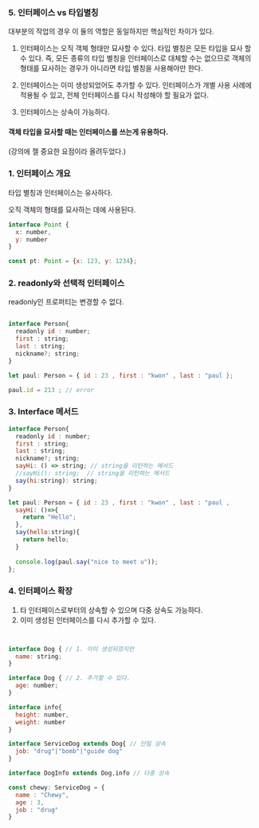 
### 5. 인터페이스 vs 타입별칭

대부분의 작업의 경우 이 둘의 역할은 동일하지만 핵심적인 차이가 있다.

1. 인터페이스는 오직 객체 형태만 묘사할 수 있다. 타입 별칭은 모든 타입을 묘사 할 수 있다.
즉, 모든 종류의 타입 별칭을 인터페이스로 대체할 수는 없으므로
객체의 형태를 묘사하는 경우가 아니라면 타입 별칭을 사용해야만 한다.

2. 인터페이스는 이미 생성되었어도 추가할 수 있다.
인터페이스가 개별 사용 사례에 적용될 수 있고, 전체 인터페이스를 다시 작성해야 할 필요가 없다.

3. 인터페이스는 상속이 가능하다.

#### 객체 타입을 묘사할 때는 인터페이스를 쓰는게 유용하다.


(강의에 젤 중요한 요점이라 올려두었다.)


### 1. 인터페이스 개요

타입 별칭과 인터페이스는 유사하다.

오직 객체의 형태를 묘사하는 데에 사용된다.


```javascript
interface Point {
  x: number,
  y: number
}

const pt: Point = {x: 123, y: 1234};

```

### 2. readonly와 선택적 인터페이스

readonly인 프로퍼티는 변경할 수 없다.

```javascript

interface Person{
  readonly id : number;
  first : string;
  last : string;
  nickname?; string;
}

let paul: Person = { id : 23 , first : "kwon" , last : "paul };

paul.id = 213 ; // error
```

### 3. Interface 메서드

``` javascript
interface Person{
  readonly id : number;
  first : string;
  last : string;
  nickname?; string;
  sayHi: () => string; // string을 리턴하는 메서드 
  //sayHi(): string;  // string을 리턴하는 메서드
  say(hi:string): string; 
}

let paul: Person = { id : 23 , first : "kwon" , last : "paul , 
  sayHi: ()=>{
    return "Hello";
  },
  say(hello:string){
    return hello;
  }
  
  console.log(paul.say("nice to meet u"));
};
```

### 4. 인터페이스 확장

1. 타 인터페이스로부터의 상속할 수 있으며 다중 상속도 가능하다.
2. 이미 생성된 인터페이스를 다시 추가할 수 있다.

``` javascript


interface Dog { // 1. 이미 생성되었지만
  name: string;
}

interface Dog { // 2. 추가할 수 있다.
  age: number;
}

interface info{
  height: number,
  weight: number
}

interface ServiceDog extends Dog{ // 단일 상속
  job: "drug"|"bomb"|"guide dog"
}

interface DogInfo extends Dog,info // 다중 상속 

const chewy: ServiceDog = {
  name : "Chewy",
  age : 3,
  job : "drug"
}

```


